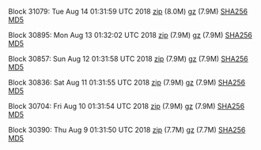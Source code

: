 Block 31079: Tue Aug 14 01:31:59 UTC 2018 [zip](https://files.01coin.io/testnet/2018-08-14/bootstrap.dat.zip) (8.0M) [gz](https://files.01coin.io/testnet/2018-08-14/bootstrap.dat.tar.gz) (7.9M) [SHA256](https://files.01coin.io/testnet/2018-08-14/sha256.txt) [MD5](https://files.01coin.io/testnet/2018-08-14/md5.txt)

Block 30895: Mon Aug 13 01:32:02 UTC 2018 [zip](https://files.01coin.io/testnet/2018-08-13/bootstrap.dat.zip) (7.9M) [gz](https://files.01coin.io/testnet/2018-08-13/bootstrap.dat.tar.gz) (7.9M) [SHA256](https://files.01coin.io/testnet/2018-08-13/sha256.txt) [MD5](https://files.01coin.io/testnet/2018-08-13/md5.txt)

Block 30857: Sun Aug 12 01:31:58 UTC 2018 [zip](https://files.01coin.io/testnet/2018-08-12/bootstrap.dat.zip) (7.9M) [gz](https://files.01coin.io/testnet/2018-08-12/bootstrap.dat.tar.gz) (7.9M) [SHA256](https://files.01coin.io/testnet/2018-08-12/sha256.txt) [MD5](https://files.01coin.io/testnet/2018-08-12/md5.txt)

Block 30836: Sat Aug 11 01:31:55 UTC 2018 [zip](https://files.01coin.io/testnet/2018-08-11/bootstrap.dat.zip) (7.9M) [gz](https://files.01coin.io/testnet/2018-08-11/bootstrap.dat.tar.gz) (7.9M) [SHA256](https://files.01coin.io/testnet/2018-08-11/sha256.txt) [MD5](https://files.01coin.io/testnet/2018-08-11/md5.txt)

Block 30704: Fri Aug 10 01:31:54 UTC 2018 [zip](https://files.01coin.io/testnet/2018-08-10/bootstrap.dat.zip) (7.9M) [gz](https://files.01coin.io/testnet/2018-08-10/bootstrap.dat.tar.gz) (7.9M) [SHA256](https://files.01coin.io/testnet/2018-08-10/sha256.txt) [MD5](https://files.01coin.io/testnet/2018-08-10/md5.txt)

Block 30390: Thu Aug  9 01:31:50 UTC 2018 [zip](https://files.01coin.io/testnet/2018-08-09/bootstrap.dat.zip) (7.7M) [gz](https://files.01coin.io/testnet/2018-08-09/bootstrap.dat.tar.gz) (7.7M) [SHA256](https://files.01coin.io/testnet/2018-08-09/sha256.txt) [MD5](https://files.01coin.io/testnet/2018-08-09/md5.txt)
